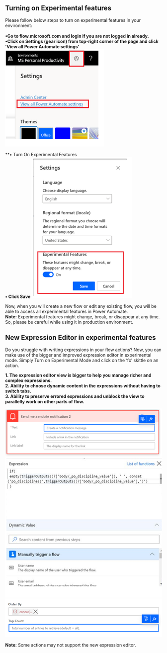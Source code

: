 ## Turning on Experimental features

Please follow below steps to turn on experimental features in your environment:<br><br>
**•Go to flow.microsoft.com and login if you are not logged in already.** <br>
**•Click on Settings (gear icon) from top-right corner of the page and click 'View all Power Automate settings'**<br>
![Power Automate Settings](media/PowerAutomateSettings.png)

**•	Turn On Experimental Features<br>
**•	Click Save**
![Turn on experimental features](media/TurnOnExperimentalFeatures.png)

Now, when you will create a new flow or edit any existing flow, you will be able to access all experimental features in Power Automate.<br>
**Note:**
Experimental features might change, break, or disappear at any time. So, please be careful while using it in production environment.


## New Expression Editor in experimental features

Do you struggle with writing expressions in your flow actions? Now, you can make use of the bigger and improved expression editor in experimental mode. Simply Turn on Experimental Mode and click on the ‘fx’ skittle on an action.<br>

**1.	The expression editor view is bigger to help you manage richer and complex expressions.** <br>
**2.	Ability to choose dynamic content in the expressions without having to switch tabs.** <br>
**3.	Ability to preserve errored expressions and unblock the view to parallelly work on other parts of flow.**

![Skittles on an action editor](media/skittleEditor.png)
![Expression editor](media/ExpressionEditor.png)
![Errored editor](media/ErroredExpression.png)
 
**Note:**
Some actions may not support the new expression editor.


